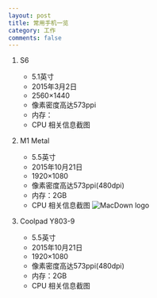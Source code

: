 ```yaml
---
layout: post
title: 常用手机一览
category: 工作
comments: false
---
```

 
1. S6
	* 5.1英寸
	* 2015年3月2日
	* 2560×1440
	* 像素密度高达573ppi
	* 内存：
	* CPU 相关信息截图

2. M1 Metal

	* 5.5英寸
	* 2015年10月21日
	* 1920×1080
	* 像素密度高达573ppi(480dpi)
	* 内存：2GB
	* CPU 相关信息截图
	![MacDown logo](https://github.com/iWatching/blog/blob/gh-pages/images/M1Metal.png?raw=true)
	
3. Coolpad Y803-9

	* 5.5英寸
	* 2015年10月21日
	* 1920×1080
	* 像素密度高达573ppi(480dpi)
	* 内存：2GB
	* CPU 相关信息截图	